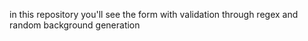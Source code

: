 in this repository you'll see the form with validation through regex and random background generation 
